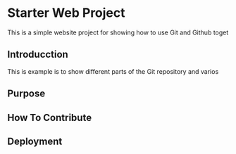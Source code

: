 # Starter Web Project
This is a simple website project for showing
how to use Git and Github toget

## Introducction 
This is example is to show different parts of the Git repository
and varios 
## Purpose
## How To Contribute
## Deployment

